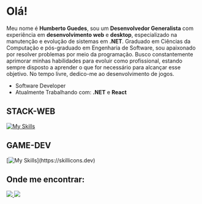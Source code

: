 # Olá!

Meu nome é **Humberto Guedes**, sou um **Desenvolvedor Generalista** com experiência em **desenvolvimento web** e **desktop**, especializado na manutenção e evolução de sistemas em **.NET**.
Graduado em Ciências da Computação e pós-graduado em Engenharia de Software, sou apaixonado por resolver problemas por meio da programação. 
Busco constantemente aprimorar minhas habilidades para evoluir como profissional, estando sempre disposto a aprender o que for necessário para alcançar esse objetivo.
No tempo livre, dedico-me ao desenvolvimento de jogos.

- Software Developer
- Atualmente Trabalhando com: **.NET** e **React**

## STACK-WEB

[![My Skills](https://skillicons.dev/icons?i=html,css,js,cs,docker,net)](https://skillicons.dev)

## GAME-DEV

[![My Skills](https://skillicons.dev/icons?i=blender,unity,unreal,)](https://skillicons.dev)

## Onde me encontrar:

<div>
  <a href=https://www.linkedin.com/in/fhumberto/>
    <img src="https://img.shields.io/badge/LinkedIn-0077B5?style=for-the-badge&logo=linkedin&logoColor=white"/>
  <a>
  <a href="mailto:fhumberto.trab@hotmail.com"/>
    <img src="https://img.shields.io/badge/Gmail-D14836?style=for-the-badge&logo=gmail&logoColor=white"/>
</div>
